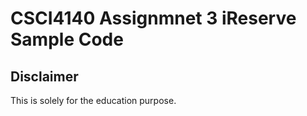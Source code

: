 # CSCI4140 Assignmnet 3 iReserve Sample Code

## Disclaimer

This is solely for the education purpose.
